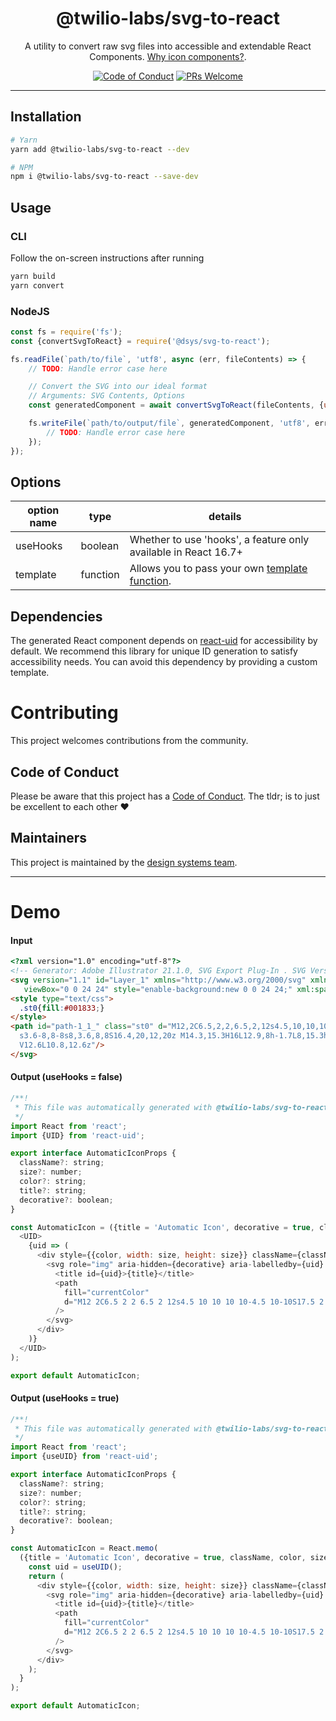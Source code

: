 <h1 align="center">@twilio-labs/svg-to-react</h1>
<p align="center">A utility to convert raw svg files into accessible and extendable React Components. <a href="https://github.com/twilio-labs/svg-to-react/blob/master/RATIONALE.md">Why icon components?</a>.</p>
<p align="center">
<a href="https://github.com/twilio-labs/.github/blob/master/CODE_OF_CONDUCT.md"><img alt="Code of Conduct" src="https://img.shields.io/badge/%F0%9F%92%96-Code%20of%20Conduct-blueviolet.svg?style=flat-square"></a> 
<a href="http://makeapullrequest.com"><img src="https://img.shields.io/badge/PRs-welcome-brightgreen.svg?style=flat-square" alt="PRs Welcome" /></a>
</p>
<hr>


## Installation

```sh
# Yarn
yarn add @twilio-labs/svg-to-react --dev

# NPM
npm i @twilio-labs/svg-to-react --save-dev
```

## Usage

### CLI 

Follow the on-screen instructions after running 
```js
yarn build
yarn convert
```


### NodeJS 
```js
const fs = require('fs');
const {convertSvgToReact} = require('@dsys/svg-to-react');

fs.readFile(`path/to/file`, 'utf8', async (err, fileContents) => {
    // TODO: Handle error case here

    // Convert the SVG into our ideal format
    // Arguments: SVG Contents, Options
    const generatedComponent = await convertSvgToReact(fileContents, {useHooks: false});

    fs.writeFile(`path/to/output/file`, generatedComponent, 'utf8', err => {
        // TODO: Handle error case here
    });
});
```

## Options

|option name|type|details|
|-----------|----|--------|
|useHooks|boolean|Whether to use 'hooks', a feature only available in React 16.7+|
|template|function|Allows you to pass your own [template function](https://github.com/twilio-labs/svg-to-react/blob/master/src/templates.ts).|


## Dependencies

The generated React component depends on [react-uid](https://github.com/thearnica/react-uid) for accessibility by default.  We recommend this library for unique ID generation to satisfy accessibility needs.  You can avoid this dependency by providing a custom template.



# Contributing

This project welcomes contributions from the community. 


## Code of Conduct

Please be aware that this project has a [Code of Conduct](https://github.com/twilio-labs/.github/blob/master/CODE_OF_CONDUCT.md). The tldr; is to just be excellent to each other ❤️


## Maintainers

This project is maintained by the [design systems team](https://github.com/orgs/twilio-labs/teams/design-systems).


---

# Demo

#### Input
```html
<?xml version="1.0" encoding="utf-8"?>
<!-- Generator: Adobe Illustrator 21.1.0, SVG Export Plug-In . SVG Version: 6.00 Build 0)  -->
<svg version="1.1" id="Layer_1" xmlns="http://www.w3.org/2000/svg" xmlns:xlink="http://www.w3.org/1999/xlink" x="0px" y="0px"
   viewBox="0 0 24 24" style="enable-background:new 0 0 24 24;" xml:space="preserve">
<style type="text/css">
  .st0{fill:#001833;}
</style>
<path id="path-1_1_" class="st0" d="M12,2C6.5,2,2,6.5,2,12s4.5,10,10,10s10-4.5,10-10S17.5,2,12,2z M12,20c-4.4,0-8-3.6-8-8
  s3.6-8,8-8s8,3.6,8,8S16.4,20,12,20z M14.3,15.3H16L12.9,8h-1.7L8,15.3h1.7l0.6-1.4h3.4L14.3,15.3z M10.8,12.6L12,9.7l1.2,2.8h-2.4
  V12.6L10.8,12.6z"/>
</svg>
```

#### Output (useHooks = false)
```js
/**!
 * This file was automatically generated with @twilio-labs/svg-to-react
 */
import React from 'react';
import {UID} from 'react-uid';

export interface AutomaticIconProps {
  className?: string;
  size?: number;
  color?: string;
  title?: string;
  decorative?: boolean;
}

const AutomaticIcon = ({title = 'Automatic Icon', decorative = true, className, color, size}: AutomaticIconProps) => (
  <UID>
    {uid => (
      <div style={{color, width: size, height: size}} className={className}>
        <svg role="img" aria-hidden={decorative} aria-labelledby={uid} height="100%" width="100%" viewBox="0 0 24 24">
          <title id={uid}>{title}</title>
          <path
            fill="currentColor"
            d="M12 2C6.5 2 2 6.5 2 12s4.5 10 10 10 10-4.5 10-10S17.5 2 12 2zm0 18c-4.4 0-8-3.6-8-8s3.6-8 8-8 8 3.6 8 8-3.6 8-8 8zm2.3-4.7H16L12.9 8h-1.7L8 15.3h1.7l.6-1.4h3.4l.6 1.4zm-3.5-2.7L12 9.7l1.2 2.8h-2.4v.1z"
          />
        </svg>
      </div>
    )}
  </UID>
);

export default AutomaticIcon;
```

#### Output (useHooks = true)
```js
/**!
 * This file was automatically generated with @twilio-labs/svg-to-react
 */
import React from 'react';
import {useUID} from 'react-uid';

export interface AutomaticIconProps {
  className?: string;
  size?: number;
  color?: string;
  title?: string;
  decorative?: boolean;
}

const AutomaticIcon = React.memo(
  ({title = 'Automatic Icon', decorative = true, className, color, size}: AutomaticIconProps) => {
    const uid = useUID();
    return (
      <div style={{color, width: size, height: size}} className={className}>
        <svg role="img" aria-hidden={decorative} aria-labelledby={uid} height="100%" width="100%" viewBox="0 0 24 24">
          <title id={uid}>{title}</title>
          <path
            fill="currentColor"
            d="M12 2C6.5 2 2 6.5 2 12s4.5 10 10 10 10-4.5 10-10S17.5 2 12 2zm0 18c-4.4 0-8-3.6-8-8s3.6-8 8-8 8 3.6 8 8-3.6 8-8 8zm2.3-4.7H16L12.9 8h-1.7L8 15.3h1.7l.6-1.4h3.4l.6 1.4zm-3.5-2.7L12 9.7l1.2 2.8h-2.4v.1z"
          />
        </svg>
      </div>
    );
  }
);

export default AutomaticIcon;
```